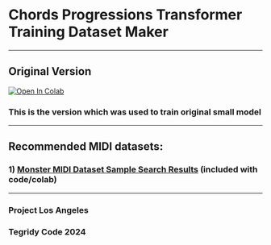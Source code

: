 # Chords Progressions Transformer Training Dataset Maker

***

## Original Version

[![Open In Colab][colab-badge]][colab-notebook1]

[colab-notebook1]: <https://colab.research.google.com/github/asigalov61/Chords-Progressions-Transformer/blob/main/Training-Data/Chords_Progressions_Transformer_Training_Dataset_Maker.ipynb>
[colab-badge]: <https://colab.research.google.com/assets/colab-badge.svg>

### This is the version which was used to train original small model

***

## Recommended MIDI datasets: 
### 1) [Monster MIDI Dataset Sample Search Results](https://huggingface.co/datasets/projectlosangeles/Monster-MIDI-Dataset/blob/main/Monster_MIDI_Dataset_Search_Results_Ver_1_0_CC_BY_NC_SA.zip) (included with code/colab)

***

### Project Los Angeles
### Tegridy Code 2024
